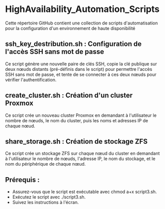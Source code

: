 # HighAvailability_Automation_Scripts
Cette répertoire GitHub contient une collection de scripts d'automatisation pour la configuration d'un environnement de haute disponibilité 

## ssh_key_destribution.sh : Configuration de l'accès SSH sans mot de passe
Ce script génère une nouvelle paire de clés SSH, copie la clé publique sur deux nœuds distants (pré-définis dans le script) pour permettre l'accès SSH sans mot de passe, et tente de se connecter à ces deux nœuds pour vérifier l'authentification.
## create_cluster.sh : Création d'un cluster Proxmox
Ce script crée un nouveau cluster Proxmox en demandant à l'utilisateur le nombre de nœuds, le nom du cluster, puis les noms et adresses IP de chaque nœud.

## share_storage.sh : Création de stockage ZFS

Ce script crée un stockage ZFS sur chaque nœud du cluster en demandant à l'utilisateur le nombre de nœuds, l'adresse IP, le nom du stockage, et le nom du périphérique de chaque nœud.

## Prérequis :

* Assurez-vous que le script est exécutable avec chmod a+x script3.sh.
* Exécutez le script avec ./script3.sh.
* Suivez les instructions à l'écran.
